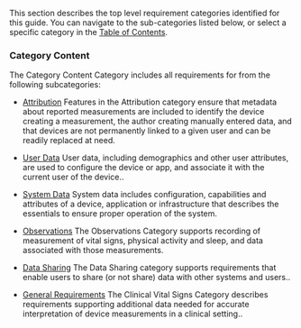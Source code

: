 This section describes the top level requirement categories identified for this guide.
You can navigate to the sub-categories listed below, or select a specific category in
the [Table of Contents](toc.html).
<span id='category-content'/>
### Category Content

The Category Content Category includes all requirements for from the following subcategories:
 * [Attribution](attribution.html)
   Features in the Attribution category ensure that metadata about reported measurements are included to identify the device creating a measurement, the author creating manually entered data, and that devices are not permanently linked to a given user and can be readily replaced at need.

 * [User Data](user_data.html)
   User data, including demographics and other user attributes, are used to configure the device or app, and associate it with the current user of the device..

 * [System Data](system_data.html)
   System data includes configuration, capabilities and attributes of a device, application or infrastructure that describes the essentials to ensure proper operation of the system.

 * [Observations](observations.html)
   The Observations Category supports recording of measurement of vital signs, physical activity and sleep, and data associated with those measurements.

 * [Data Sharing](data_sharing.html)
   The Data Sharing category supports requirements that enable users to share (or not share) data with other systems and users..

 * [General Requirements](general_requirements.html)
   The Clinical Vital Signs Category describes requirements supporting additional data needed for accurate interpretation of device measurements in a clinical setting..

